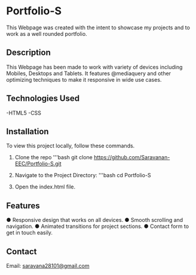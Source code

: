 # Portfolio-S

This Webpage was created with the intent to showcase my projects and to work as a well rounded portfolio.

## Description

This Webpage has been made to work with variety of devices including Mobiles, Desktops and Tablets. It features @mediaquery and other optimizing techniques to make it responsive in wide use cases.

## Technologies Used

-HTML5
-CSS

## Installation

To view this project locally, follow these commands.

1. Clone the repo
'''bash
git clone https://github.com/Saravanan-EEC/Portfolio-S.git

2. Navigate to the Project Directory:
'''bash
cd Portfolio-S

3. Open the index.html file.

## Features

● Responsive design that works on all devices.
● Smooth scrolling and navigation.
● Animated transitions for project sections.
● Contact form to get in touch easily.

## Contact

Email: saravana28101@gmail.com